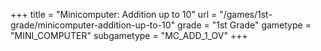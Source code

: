+++
title = "Minicomputer: Addition up to 10"
url = "/games/1st-grade/minicomputer-addition-up-to-10"
grade = "1st Grade"
gametype = "MINI_COMPUTER"
subgametype = "MC_ADD_1_OV"
+++